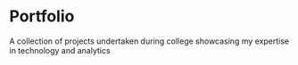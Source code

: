# Portfolio
A collection of projects undertaken during college showcasing my expertise in technology and analytics
